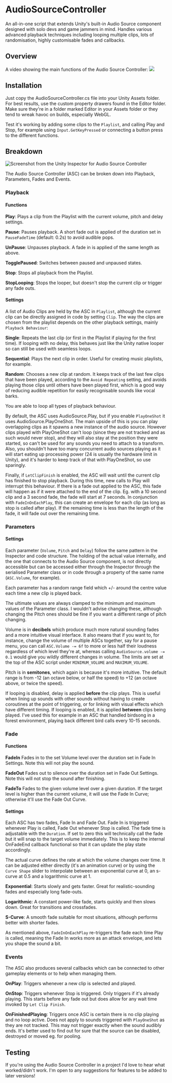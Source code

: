 # AudioSourceController

An all-in-one script that extends Unity's built-in Audio Source component designed with solo devs and game jammers in mind. Handles various advanced playback techniques including looping multiple clips, lots of randomisation, highly customisable fades and callbacks.

## Overview

A video showing the main functions of the Audio Source Controller:
[<img src="../img/asc_vid_thumb.png">](https://youtu.be/kCCt9cnDWzs)

## Installation

Just copy the AudioSourceController.cs file into your Unity Assets folder. For best results, use the custom property drawers found in the Editor folder. Make sure they're in a folder marked Editor in your Assets folder or they tend to wreak havoc on builds, especially WebGL.

Test it's working by adding some clips to the `Playlist`, and calling Play and Stop, for example using `Input.GetKeyPressed` or connecting a button press to the different functions.

## Breakdown

![Screenshot from the Unity Inspector for Audio Source Controller](../img/asc_2.0_inspector.png)

The Audio Source Controller (ASC) can be broken down into Playback, Parameters, Fades and Events.

### Playback

#### Functions

**Play**: Plays a clip from the Playlist with the current volume, pitch and delay settings.

**Pause**: Pauses playback. A short fade out is applied of the duration set in `PauseFadeTime` (default: 0.2s) to avoid audible pops.

**UnPause**: Unpauses playback. A fade in is applied of the same length as above.

**TogglePaused**: Switches between paused and unpaused states.

**Stop**: Stops all playback from the Playlist.

**StopLooping**: Stops the looper, but doesn't stop the current clip or trigger any fade outs.

#### Settings

A list of Audio Clips are held by the ASC in `Playlist`, although the current clip can be directly assigned in code by setting `Clip`. The way the clips are chosen from the playlist depends on the other playback settings, mainly `Playback Behaviour`:

**Single**: Repeats the last clip (or first in the Playlist if playing for the first time). If looping with no delay, this behaves just like the Unity native looper so can still be used with seamless loops.

**Sequential**: Plays the next clip in order. Useful for creating music playlists, for example.

**Random**: Chooses a new clip at random. It keeps track of the last few clips that have been played, according to the `Avoid Repeating` setting, and avoids playing those clips until others have been played first, which is a good way of reducing audible repetition for easily recognisable sounds like vocal barks.

You are able to loop all types of playback behaviour.

By default, the ASC uses AudioSource.Play, but if you enable `PlayOneShot` it uses AudioSource.PlayOneShot. The main upside of this is you can play overlapping clips as it spawns a new instance of the audio source. However clips played with PlayOneShot can't loop (since they are not tracked and as such would never stop), and they will also stay at the position they were started, so can't be used for any sounds you need to attach to a transform. Also, you shouldn't have too many concurrent audio sources playing as it will start eating up processing power (24 is usually the hardware limit in Unity), and it's harder to keep track of that with PlayOneShot, so use sparingly. 

Finally, if `LetClipFinish` is enabled, the ASC will wait until the current clip has finished to stop playback. During this time, new calls to Play will interrupt this behaviour. If there is a fade out applied to the ASC, this fade will happen as if it were attached to the end of the clip. Eg. with a 10 second clip and a 3 second fade, the fade will start at 7 seconds. In conjunction with `FadeInOnEachPlay`, this can create an envelope for each clip (as long as stop is called after play). If the remaining time is less than the length of the fade, it will fade out over the remaining time.

### Parameters

#### Settings

Each parameter (`Volume`, `Pitch` and `Delay`) follow the same pattern in the Inspector and code structure. The holding of the actual value internally, and the one that connects to the Audio Source component, is not directly accessible but can be accessed either through the Inspector through the serialised Parameter class or in code through a property of the same name (`ASC.Volume`, for example). 

Each parameter has a random range field which +/- around the centre value each time a new clip is played back.

The ultimate values are always clamped to the minimum and maximum values of the Parameter class. I wouldn't advise changing these, although changing the Pitch ones should be fine if you want a different range of pitch changing.

Volume is in **decibels** which produce much more natural sounding fades and a more intuitive visual interface. It also means that if you want to, for instance, change the volume of multiple ASCs together, say for a pause menu, you can call `ASC.Volume -= 6f` to more or less half their loudness regardless of which level they're at, whereas calling `AudioSource.volume -= 0.1` would give you wildly different changes in volume. The limits are set at the top of the ASC script under `MINIMUM_VOLUME` and `MAXIMUM_VOLUME`.

Pitch is in **semitones**, which again is because it's more intuitive. The default range is from -12 (an octave below, or half the speed) to +12 (an octave above, or twice the speed).

If looping is disabled, delay is applied **before** the clip plays. This is useful when lining up sounds with other sounds without having to create coroutines at the point of triggering, or for linking with visual effects which have different timing. If looping is enabled, it is applied **between** clips being played. I've used this for example in an ASC that handled birdsong in a forest environment, playing back different bird calls every 10-15 seconds.

### Fade

#### Functions

**FadeIn** Fades in to the set Volume level over the duration set in Fade In Settings. Note this will not play the sound.

**FadeOut** Fades out to silence over the duration set in Fade Out Settings. Note this will not stop the sound after finishing.

**FadeTo** Fades to the given volume level over a given duration. If the target level is higher than the current volume, it will use the Fade In Curve; otherwise it'll use the Fade Out Curve.

#### Settings

Each ASC has two fades, Fade In and Fade Out. Fade In is triggered whenever Play is called, Fade Out whenever Stop is called.
The fade time is adjustable with the `Duration`. If set to zero this will technically call the fade but it will snap to the target volume immediately. This is to keep the internal OnFadeEnd callback functional so that it can update the play state accordingly.

The actual curve defines the rate at which the volume changes over time. It can be adjusted either directly (it's an animation curve) or by using the `Curve Shape` slider to interpolate between an exponential curve at 0, an s-curve at 0.5 and a logarithmic curve at 1.

**Exponential**: Starts slowly and gets faster. Great for realistic-sounding fades and especially long fade-outs.

**Logarithmic**: A constant power-like fade, starts quickly and then slows down. Great for transitions and crossfades.

**S-Curve**: A smooth fade suitable for most situations, although performs better with shorter fades.

As mentioned above, `FadeInOnEachPlay` re-triggers the fade each time Play is called, meaning the Fade In works more as an attack envelope, and lets you shape the sound a bit.

### Events

The ASC also produces several callbacks which can be connected to other gameplay elements or to help when managing them.

**OnPlay**: Triggers whenever a new clip is selected and played.

**OnStop**: Triggers whenever Stop is triggered. Only triggers if it's already playing. This starts before any fade out but does allow for any wait time invoked by `Let Clip Finish`.

**OnFinishedPlaying**: Triggers once ASC is certain there is no clip playing and no loop active. Does not apply to sounds triggered with `PlayOneShot` as they are not tracked. This may not trigger exactly when the sound audibly ends. It's better used to find out for sure that the source can be disabled, destroyed or moved eg. for pooling.
 

## Testing

If you're using the Audio Source Controller in a project I'd love to hear what worked/didn't work. I'm open to any suggestions for features to be added to later versions!